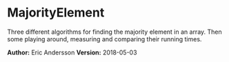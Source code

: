 # MajorityElement

Three different algorithms for finding the majority element in an array. Then some playing around, measuring and comparing their running times.

<b>Author:</b> Eric Andersson
<b>Version:</b> 2018-05-03
